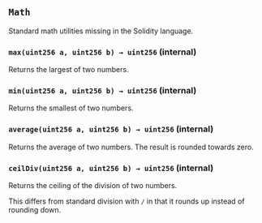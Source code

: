 ## `Math`



Standard math utilities missing in the Solidity language.


### `max(uint256 a, uint256 b) → uint256` (internal)



Returns the largest of two numbers.

### `min(uint256 a, uint256 b) → uint256` (internal)



Returns the smallest of two numbers.

### `average(uint256 a, uint256 b) → uint256` (internal)



Returns the average of two numbers. The result is rounded towards
zero.

### `ceilDiv(uint256 a, uint256 b) → uint256` (internal)



Returns the ceiling of the division of two numbers.

This differs from standard division with `/` in that it rounds up instead
of rounding down.




